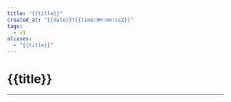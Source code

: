 ```yaml
---
title: "{{title}}"
created_at: "{{date}}T{{time:HH:mm:ssZ}}"
tags:
  - v1 
aliases: 
  - "{{title}}"
---
```

# {{title}}
---

